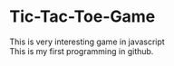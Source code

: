 # Tic-Tac-Toe-Game
This is very interesting game in javascript
<br>
This is my first programming in github.

